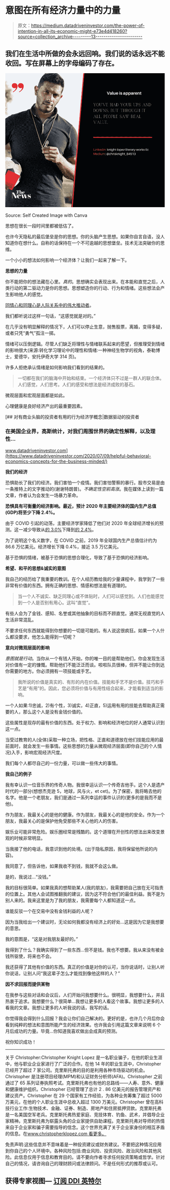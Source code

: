 # 意图在所有经济力量中的力量

> 原文：<https://medium.datadriveninvestor.com/the-power-of-intention-in-all-its-economic-might-e73e4d418260?source=collection_archive---------13----------------------->

## 我们在生活中所做的会永远回响。我们说的话永远不能收回。写在屏幕上的字母编码了存在。

![](img/f6873fc8aa47a65e348095e48fd72277.png)

Source: Self Created Image with Canva

思想在很长一段时间里都被低估了。

也许今天隐私的最后堡垒是你的思想。你的头脑产生思想。如果你自言自语，没人知道你在想什么。自称的话保持在一个不可逾越的思想堡垒。技术无法突破你的思维。

一个小小的想法如何影响一个经济体？让我们一起来了解一下。

**思想的力量**

你不能把你的想法藏在心里。*真的*。思想确实会表现出来。在本能和直觉之后，人类行动的第二驱动力是你的思想。思想塑造你的行动、行为和情绪。这些想法会产生影响他人的感觉。

[同情心和同理心是人际关系中的伟大推动者](https://www.tandfonline.com/doi/abs/10.1080/17470919.2015.1087427)。

我们都听说过这样一句话，“这感觉就是对的。”

在几乎没有明显解释的情况下，人们可以停止生意，抛售股票，离婚，变得多疑，或者只凭“勇气”孤注一掷。

情绪可以压倒逻辑。尽管人们缺乏将理性与情绪联系起来的愿望，但推理受到情绪的影响很大(来源:转化学习理论中的理性和情绪:一种神经生物学的视角，泰勒博士，爱德华，安托伊奇大学 314 页)。

许多人拒绝承认情绪是如何影响我们看到的结果的。

> 一切都在我们的脑海中开始和结束。一个经济体只不过是一群人的联合体。人们感觉，人们思考。人们的感受和想法是经济成败的基石。

微观层面和宏观层面都是如此。

心理健康是良好经济产出的最重要因素。

[](https://www.datadriveninvestor.com/2020/07/09/helpful-behavioral-economics-concepts-for-the-business-minded/) [## 对有商业头脑的投资者有用的行为经济学概念|数据驱动的投资者

### 在美国企业界，高斯统计，对我们周围世界的确定性解释，以及理性…

www.datadriveninvestor.com](https://www.datadriveninvestor.com/2020/07/09/helpful-behavioral-economics-concepts-for-the-business-minded/) 

**我们的经济**

恐惧助长了我们的经济。我们害怕一个疫情。我们害怕警察的暴行。股市交易是由一条推特上的文字推动的(谢谢特朗普)。*不确定性空前高涨*。我在媒体上读到一篇文章，作者认为会发生一场暴力革命。

**恐惧具有可衡量的经济影响。最近，预计 2020 年主要经济体的国内生产总值(GDP)将至少下降 2.4%。**

由于 COVID 引起的动荡，主要经济学家降低了他们对 2020 年全球经济增长的预测。这一减少导致从[的 3.0%](https://www.statista.com/statistics/273951/growth-of-the-global-gross-domestic-product-gdp/)下降到[的 2.4%](https://www.statista.com/statistics/1102889/covid-19-forecasted-global-real-gdp-growth/)。

为了说明这个名义数字，在 COVID 之前，2019 年全球国内生产总值估计约为 86.6 万亿美元。经济增长下降 0.4%，接近 3.5 万亿美元。

基于恐惧的情绪，被基于恐惧的思想合理化，导致了基于恐惧的经济影响。

**希望、和平的思想&诚实的意图**

我自己的经历给了我重要的教训。在个人经历教给我的少量课程中，我学到了一些非常有价值的东西。拥有正确的思想、情感和想法是有道理的。

> 当一个人不诚实、缺乏同理心或不体贴时，人们可以感觉到。人们也能感觉到一个人是否别有用心。这叫“直觉”。

有些人会为了金钱、感知、名誉或其他抽象的目标而不顾直觉。通常无视直觉的人生活非常混乱。

不要求任何东西就能得到你想要的一切是可能的。有人说这很疯狂。如果一个人什么都没要求，他怎么能得到一切呢？

**意向对微观层面的影响**

*意图就是行动*。当你从一个有钱人开始，你的唯一目的是帮助他们，你会发现生活对价值有一定的慷慨。帮助他们不能泛泛而谈。啦啦队员很棒，但并不能让你到达你需要的地方。你必须拥有一项技能或手艺。

> 我所说的价值是真实的、有形的内在价值。技能和手艺不是价值。技巧和手艺是“有用”的。因此，您必须将价值与有用性结合起来，才能看到适当的影响。

一个人如果:1)忠诚，2)有个性，3)诚实，4)正直，5)运用有用的技能去帮助真正需要的人，那么这个人是没有金钱价值的。

这些属性是现存的最有价值的东西。处于权力、影响和经济地位的好人通常认识到这一点。

当受过教育的人(全体)采取一种立场，把性格、正直和道德放在他们技能应用的最前面时，就会发生一些事情。这些思想的力量从微观经济层面(即你自己的个人情况)入手，影响宏观经济尺度。

我们每个人都尽自己的一份力量，可以做一些伟大的事情。

**我自己的例子**

我有幸认识一位音乐界的传奇人物。我很幸运认识一个传奇吉他手。这个人是遗产时代的一部分(想想杰克逊 5，地球，风与火，et cet)。为了保密，我将略去他的名字。他是一个老朋友，我们是通过一系列幸运的事件认识的(更多的是我而不是他)。

作为朋友，我最关心的是他的健康。作为朋友，我最关心的是他的安全。作为一个朋友，我最关心的是保护他免受那些不关心他的人的伤害。

娱乐业可能非常危险。娱乐圈经常是残酷的。这个道理在开创性的想法出来改变景观的时候非常明显。

当我接了他的电话，我意识到他的处境。(出于隐私原因，我将保留他所说的内容)。

我同意了，但告诉他，如果我收不到钱，我就不会这么做。

是的，我说过…“没钱。”

我的目标很简单。如果我真的想帮助某人(我的朋友)，我需要把自己放在无可指责的位置上。其他人会试图推翻我的建议，因为这不符合他们的最佳利益。我不是为别人来的。我来这里是为了我的朋友，我需要每个人都知道这一点。

谁能反驳一个在交易中没有金钱利益的人呢？

因为当我给出一个建议时，无论如何我都没有经济上的好处…这是因为它是我想要的意思。

我的意图是，“这是对我朋友最好的。”

我得到了什么？我确实得到了一些东西…但不是钱。我也不想要。我从来没有被金钱所驱使，将来也不会。

我还获得了其他有价值的东西。真正的价值是对你的认可，当你说话时，让别人听你说话，让别人问“我这辈子怎么才能找到像他这样的人？”

**因不求回报而提供某物**

在我参与这些对话和会议后，人们开始问我想要什么。很明显，我想要什么，并且热衷于追求。我想要什么？很简单…我想让更多的人看这个故事。我想让更多的人看我的文章。我想让更多的人听我说的话，我写的话。

你觉得我会得到什么回报？我会让你们自己解决的。更好的是，也许几个月后你会看到纯粹的想法和意图所能产生的经济效果。也许我会引用这篇文章来说明 6 个月后成功的力量。毕竟…你知道我喜欢做出会成真的预测。

祝你知识成功！

***

关于 Christopher:Christopher Knight Lopez 是一名职业骗子，在他的职业生涯中，他与职业企业家进行了广泛的合作。在他 14 年的职业生涯中，Christopher 已经开了超过 7 家公司。克里斯托弗的目的是利用各种市场驱动的机会。Christopher 是注册项目经理(MPM)和认证财务分析师(AFA)。Christopher 之前通过了 65 系列证券执照考试。克里斯托弗也有他的总路线——人寿、意外、健康和健康维护组织。Christopher 已经管理了总计 2 . 86 亿美元的报告管理资产和建议资产。Christopher 在 29 个国家有工作经验，为各种业务筹集了超过 5000 万美元，在他的个人职业生涯中总收入超过 1300 万美元。Christopher 曾在高科技行业工作:生物技术、金融、证券、制造、房地产和住房抵押贷款。克里斯托弗是一名美国空军老兵。克里斯托弗热爱家庭、竞技体育、钓鱼、武术，并倡导企业家精神。克里斯托弗为崭露头角的企业家提供自助课程。克里斯托弗对导师的热情来自于企业家和骗子需要指导的信念。这个世界充满了关于企业家身份的相互矛盾的信息。在[www.christopherklopez.com 看更多。](http://www.christopherklopez.com.)

免责声明:这些信息并不意味着是一种投资建议或财务建议。不要把这种情况应用到你自己的个人环境中。各种风险包括:商业风险、投资风险、政治风险和其他风险。此信息仅用于信息和教育目的。请不要向作者寻求任何投资策略或哲学。针对自己的情况，请咨询自己的理财顾问或法律顾问。不是任何形式的推荐或认可。

## 获得专家视图— [订阅 DDI 英特尔](https://datadriveninvestor.com/ddi-intel)